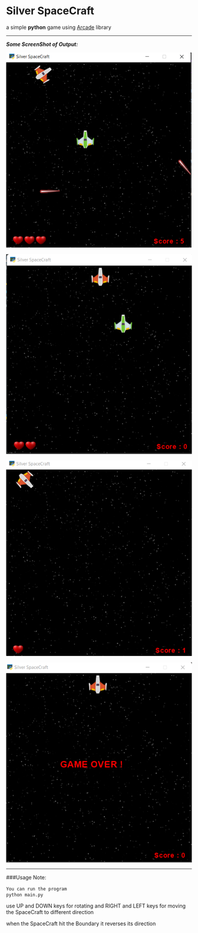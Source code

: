 # Silver SpaceCraft
a simple **python** game using [Arcade](https://api.arcade.academy/en/latest/) library

----
_**Some ScreenShot of Output:**_

![Beginning of the Game](img/1.png)

![After loosing one heart when the enemy hit our boundry](img/2.png)

![Score](img/3.png)

![after finishing the hearts](img/4.png)

----
###Usage Note:
```
You can run the program
python main.py 
```
use UP and DOWN keys for rotating and 
RIGHT and LEFT keys for moving the SpaceCraft to different direction

when the SpaceCraft hit the Boundary it reverses its direction







